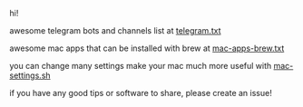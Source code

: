 hi!

awesome telegram bots and channels list at [telegram.txt](telegram.txt)

awesome mac apps that can be installed with brew at [mac-apps-brew.txt](mac-apps-brew.txt)

you can change many settings make your mac much more useful with [mac-settings.sh](mac-settings.sh)

if you have any good tips or software to share, please create an issue!
